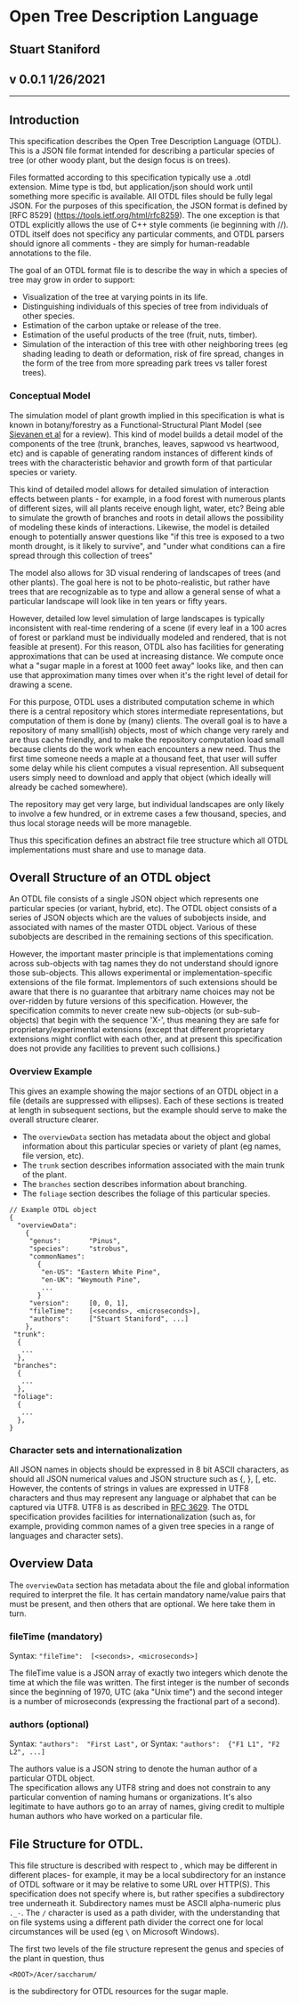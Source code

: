 # Open Tree Description Language

## Stuart Staniford

## v 0.0.1 1/26/2021

***

## Introduction

This specification describes the Open Tree Description Language (OTDL).  This is a JSON file format intended for describing a particular species of tree (or other woody plant, but the design focus is on trees).  

Files formatted according to this specification typically use a .otdl extension.  Mime type is tbd, but application/json should work until something more specific is available.  All OTDL files should be fully legal JSON.  For the purposes of this specification, the JSON format is defined by [RFC 8529] (https://tools.ietf.org/html/rfc8259).  The one exception is that OTDL explicitly allows the use of C++ style comments (ie beginning with //).  OTDL itself does not specificy any particular comments, and OTDL parsers should ignore all comments - they are simply for human-readable annotations to the file.

The goal of an OTDL format file is to describe the way in which a species of tree may grow in order to support:
  * Visualization of the tree at varying points in its life.
  * Distinguishing individuals of this species of tree from individuals of other species.
  * Estimation of the carbon uptake or release of the tree.
  * Estimation of the useful products of the tree (fruit, nuts, timber).
  * Simulation of the interaction of this tree with other neighboring trees (eg shading leading to death or deformation, risk of fire spread, changes in the form of the tree from more spreading park trees vs taller forest trees).

### Conceptual Model

The simulation model of plant growth implied in this specification is what is known in botany/forestry as a Functional-Structural Plant Model (see [Sievanen et al](https://core.ac.uk/download/pdf/52626911.pdf) for a review).  This kind of model builds a detail model of the components of the tree (trunk, branches, leaves, sapwood vs heartwood, etc) and is capable of generating random instances of different kinds of trees with the characteristic behavior and growth form of that particular species or variety.

This kind of detailed model allows for detailed simulation of interaction effects between plants - for example, in a food forest with numerous plants of different sizes, will all plants receive enough light, water, etc?  Being able to simulate the growth of branches and roots in detail allows the possibility of modeling these kinds of interactions.  Likewise, the model is detailed enough to potentially answer questions like "if this tree is exposed to a two month drought, is it likely to survive", and "under what conditions can a fire spread through this collection of trees"

The model also allows for 3D visual rendering of landscapes of trees (and other plants).  The goal here is not to be photo-realistic, but rather have trees that are recognizable as to type and allow a general sense of what a particular landscape will look like in ten years or fifty years.

However, detailed low level simulation of large landscapes is typically inconsistent with real-time rendering of a scene (if every leaf in a 100 acres of forest or parkland must be individually modeled and rendered, that is not feasible at present).  For this reason, OTDL also has facilities for generating approximations that can be used at increasing distance.  We compute once what a "sugar maple in a forest at 1000 feet away" looks like, and then can use that approximation many times over when it's the right level of detail for drawing a scene.

For this purpose, OTDL uses a distributed computation scheme in which there is a central repository which stores intermediate representations, but computation of them is done by (many) clients.  The overall goal is to have a repository of many small(ish) objects, most of which change very rarely and are thus cache friendly, and to make the repository computation load small because clients do the work when each encounters a new need.  Thus the first time someone needs a maple at a thousand feet, that user will suffer some delay while his client computes a visual represention.  All subsequent users simply need to download and apply that object (which ideally will already be cached somewhere).

The repository may get very large, but individual landscapes are only likely to involve a few hundred, or in extreme cases a few thousand, species, and thus local storage needs will be more manageble.  

Thus this specification defines an abstract file tree structure which all OTDL implementations must share and use to manage data.

  ## Overall Structure of an OTDL object

  An OTDL file consists of a single JSON object which represents one particular species (or variant, hybrid, etc).  The OTDL object consists of a series of JSON objects which are the values of subobjects inside, and associated with names of the master OTDL object.  Various of these subobjects are described in the remaining sections of this specification.  

However, the important master principle is that implementations coming across sub-objects with tag names they do not understand should ignore those sub-objects.  This allows experimental or implementation-specific extensions of the file format.  Implementors of such extensions should be aware that there is no guarantee that arbitrary name choices may not be over-ridden by future versions of this specification.  However, the specification commits to never create new sub-objects (or sub-sub-objects) that begin with the sequence 'X-', thus meaning they are safe for proprietary/experimental extensions (except that different proprietary extensions might conflict with each other, and at present this specification does not provide any facilities to prevent such collisions.)

### Overview Example

This gives an example showing the major sections of an OTDL object in a file (details are suppressed with ellipses).  Each of these sections is treated at length in subsequent sections, but the example should serve to make the overall structure clearer.  
  * The `overviewData` section has metadata about the object and global information about this particular species or variety of plant (eg names, file version, etc).  
  * The `trunk` section describes information associated with the main trunk of the plant.
  * The `branches` section describes information about branching.
  * The `foliage` section describes the foliage of this particular species.

```
// Example OTDL object 
{
  "overviewData":
    {
     "genus":       "Pinus",
     "species":     "strobus",
     "commonNames":  
       {
        "en-US": "Eastern White Pine",
        "en-UK": "Weymouth Pine",
        ...
       }
     "version":     [0, 0, 1],
     "fileTime":    [<seconds>, <microseconds>],
     "authors":     ["Stuart Staniford", ...]
    },
 "trunk":
  {
   ...
  },
 "branches":
  {
   ...
  },
 "foliage":
  {
   ...
  },  
}
```

### Character sets and internationalization

All JSON names in objects should be expressed in 8 bit ASCII characters, as should all JSON numerical values and JSON structure such as {, }, [, etc.  However, the contents of strings in values are expressed in UTF8 characters and thus may represent any language or alphabet that can be captured via UTF8.  UTF8 is as described in [RFC 3629](https://tools.ietf.org/html/rfc3629).  The OTDL specification provides facilities for internationalization (such as, for example, providing common names of a given tree species in a range of languages and character sets).

## Overview Data

The `overviewData` section has metadata about the file and global information required to interpret the file.  It has certain mandatory name/value pairs that must be present, and then others that are optional.  We here take them in turn.

### fileTime (mandatory)

Syntax: `"fileTime":  [<seconds>, <microseconds>]`

The fileTime value is a JSON array of exactly two integers which denote the time at which the file was written.  The first integer is the number of seconds since the beginning of 1970, UTC (aka "Unix time") and the second integer is a number of microseconds (expressing the fractional part of a second).

### authors (optional)

Syntax: `"authors":  "First Last",`
or
Syntax: `"authors":  {"F1 L1", "F2 L2", ...]`

The authors value is a JSON string to denote the human author of a particular OTDL object.  
The specification allows any UTF8 string and does not constrain to any particular convention of naming humans or organizations.  It's also legitimate to have authors go to an array of 
names, giving credit to multiple human authors who have worked on a particular file.


## File Structure for OTDL.

This file structure is described with respect to <ROOT>, which may be different in different places- for example, it may be a local subdirectory for an instance of OTDL software or it may be relative to some URL over HTTP(S).  This specification does not specify where <ROOT> is, but rather specifies a subdirectory tree underneath it.  Subdirectory names must be ASCII alpha-numeric plus `._-`.  The `/` character is used as a path divider, with the understanding that on file systems using a different path divider the correct one for local circumstances will be used (eg `\` on Microsoft Windows).

The first two levels of the file structure represent the genus and species of the plant in question, thus 

`<ROOT>/Acer/saccharum/`

is the subdirectory for OTDL resources for the sugar maple.
